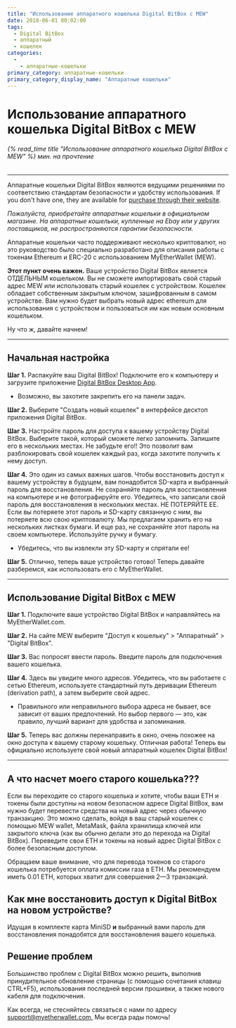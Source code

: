 ```yaml
---
title: "Использование аппаратного кошелька Digital BitBox с MEW"
date: 2018-06-01 00:02:00
tags:
  - Digital BitBox
  - аппаратный
  - кошелек
categories:
  - 
    - аппаратные-кошельки
primary_category: аппаратные-кошельки
primary_category_display_name: "Аппаратные кошельки"
---
```


# **Использование аппаратного кошелька Digital BitBox с MEW**

###### {% read_time title "Использование аппаратного кошелька Digital BitBox с MEW" %} мин. на прочтение

* * *

Аппаратные кошельки Digital BitBox являются ведущими решениями по соответствию стандартам безопасности и удобству использования. If you don't have one, they are available for [purchase through their website](https://shiftcrypto.ch/?ref=mew).

_Пожалуйста, приобретайте аппаратные кошельки в официальном магазине. На аппаратные кошельки, купленные на Ebay или у других поставщиков, не распространяются гарантии безопасности._

Аппаратные кошельки часто поддерживают несколько криптовалют, но это руководство было специально разработано для описания работы с токенам Ethereum и ERC-20 с использованием MyEtherWallet (MEW).

**Этот пункт очень важен.** Ваше устройство Digital BitBox является ОТДЕЛЬНЫМ кошельком. Вы не сможете импортировать свой старый адрес MEW или использовать старый кошелек с устройством. Кошелек обладает собственным закрытым ключом, зашифрованным в самом устройстве. Вам нужно будет выбрать новый адрес ethereum для использования с устройством и пользоваться им как новым основным кошельком.

Ну что ж, давайте начнем!

* * *

## **Начальная настройка**

**Шаг 1.** Распакуйте ваш Digital BitBox! Подключите его к компьютеру и загрузите приложение [Digital BitBox Desktop App](https://shiftcrypto.ch/start).

-   Возможно, вы захотите закрепить его на панели задач.

**Шаг 2.** Выберите "Создать новый кошелек" в интерфейсе десктоп приложения Digital BitBox.

**Шаг 3.** Настройте пароль для доступа к вашему устройству Digital BitBox. Выберите такой, который сможете легко запомнить. Запишите его в нескольких местах. Не забудьте его!! Это позволит вам разблокировать свой кошелек каждый раз, когда захотите получить к нему доступ.

**Шаг 4.** Это один из самых важных шагов. Чтобы восстановить доступ к вашему устройству в будущем, вам понадобится SD-карта и выбранный пароль для восстановления. Не сохраняйте пароль для восстановления на компьютере и не фотографируйте его. Убедитесь, что записали свой пароль для восстановления в нескольких местах. НЕ ПОТЕРЯЙТЕ ЕЕ. Если вы потеряете этот пароль и SD-карту связанную с ним, вы потеряете всю свою криптовалюту. Мы предлагаем хранить его на нескольких листках бумаги. И еще раз, не сохраняйте этот пароль на своем компьютере. Используйте ручку и бумагу.

-   Убедитесь, что вы извлекли эту SD-карту и спрятали ее!

**Шаг 5.** Отлично, теперь ваше устройство готово! Теперь давайте разберемся, как использовать его с MyEtherWallet.

* * *

## **Использование Digital BitBox с MEW**

**Шаг 1.** Подключите ваше устройство Digital BitBox и направляйтесь на MyEtherWallet.com.

**Шаг 2.** На сайте MEW выберите "Доступ к кошельку" > "Аппаратный" > "Digital BitBox".

**Шаг 3.** Вас попросят ввести пароль. Введите пароль для подключения вашего кошелька.

**Шаг 4.** Здесь вы увидите много адресов. Убедитесь, что вы работаете с сетью Ethereum, используете стандартный путь деривации Ethereum (derivation path), а затем выберите свой адрес.

-   Правильного или неправильного выбора адреса не бывает, все зависит от ваших предпочтений. Но выбор первого — это, как правило, лучший вариант для удобства и запоминания.

**Шаг 5.** Теперь вас должны перенаправить в окно, очень похожее на окно доступа к вашему старому кошельку. Отличная работа! Теперь вы официально используете свой новый аппаратный кошелек Digital BitBox!

* * *

## **А что насчет моего старого кошелька???**

Если вы переходите со старого кошелька и хотите, чтобы ваши ETH и токены были доступны на новом безопасном адресе Digital BitBox, вам нужно будет перевести средства на новый адрес через обычную транзакцию. Это можно сделать, войдя в ваш старый кошелек с помощью MEW wallet, MetaMask, файла хранилища ключей или закрытого ключа (как вы обычно делали это до перехода на Digital BitBox). Переведите свои ETH и токены на новый адрес Digital BitBox с более безопасным доступом.

Обращаем ваше внимание, что для перевода токенов со старого кошелька потребуется оплата комиссии газа в ETH. Мы рекомендуем иметь 0.01 ETH, которых хватит для совершения 2—3 транзакций.

## **Как мне восстановить доступ к Digital BitBox на новом устройстве?**

Идущая в комплекте карта MiniSD **и** выбранный вами пароль для восстановления понадобятся для восстановления вашего кошелька.

## **Решение проблем**

Большинство проблем с Digital BitBox можно решить, выполнив принудительное обновление страницы (с помощью сочетания клавиш CTRL+F5), использования последней версии прошивки, а также нового кабеля для подключения.

Как всегда, не стесняйтесь связаться с нами по адресу [support@myetherwallet.com.](mailto:support@myetherwallet.com.) Мы всегда рады помочь!
